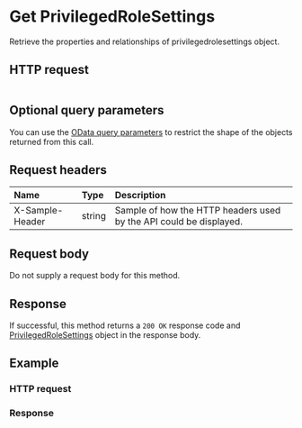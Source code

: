 # Get PrivilegedRoleSettings

Retrieve the properties and relationships of privilegedrolesettings object.
## HTTP request
```http

```

## Optional query parameters
You can use the [OData query parameters](odata-optional-query-parameters.md) to restrict the shape of the objects returned from this call.
## Request headers
| Name       | Type | Description|
|:-----------|:------|:----------|
| X-Sample-Header  | string  | Sample of how the HTTP headers used by the API could be displayed.|

## Request body
Do not supply a request body for this method.
## Response
If successful, this method returns a `200 OK` response code and [PrivilegedRoleSettings](../resources/privilegedrolesettings.md) object in the response body.
## Example
### HTTP request
### Response
